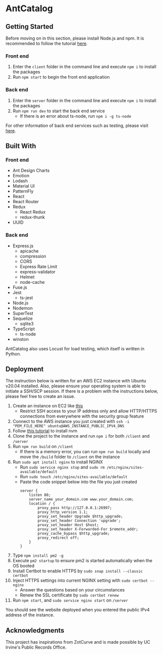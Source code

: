 # AntCatalog
## Getting Started
Before moving on in this section, please install Node.js and npm. It is recommended to follow the tutorial [here](https://www.youtube.com/watch?v=ohBFbA0O6hs).

### Front end
1. Enter the `client` folder in the command line and execute `npm i` to install the packages
2. Run `npm start` to begin the front end application

### Back end
1. Enter the `server` folder in the command line and execute `npm i` to install the packages
2. Run `npm run dev` to start the back end service
   + If there is an error about ts-node, run `npm i -g ts-node`

For other information of back end services such as testing, please visit [here](https://github.com/imliuyzh/AntCatalog/tree/main/server). 

## Built With
### Front end
+ Ant Design Charts
+ Emotion
+ Lodash
+ Material UI
+ PatternFly
+ React
+ React Router
+ Redux
  + React Redux
  + redux-thunk
+ UUID

### Back end
+ Express.js
  + apicache
  + compression
  + CORS
  + Express Rate Limit
  + express-validator
  + Helmet
  + node-cache
+ Fuse.js
+ Jest
  + ts-jest
+ Node.js
+ Nodemon
+ SuperTest
+ Sequelize
  + sqlite3
+ TypeScript
  + ts-node
+ winston

AntCatalog also uses Locust for load testing, which itself is written in Python.

## Deployment
The instruction below is written for an AWS EC2 instance with Ubuntu v20.04 installed. Also, please ensure your operating system is able to initiate a SSH/SCP session. If there is a problem with the instructions below, please feel free to create an issue.
1. Create an instance on EC2 like [this](https://www.youtube.com/watch?v=GEVbYQWWJkQ)
   + Restrict SSH access to your IP address only and allow HTTP/HTTPS connections from everywhere with the security group feature
2. Connect to the AWS instance you just created with `ssh -i "PEM_FILE_HERE" ubuntu@AWS_INSTANCE_PUBLIC_IPV4_DNS`
3. Follow [this tutorial](https://www.youtube.com/watch?v=ohBFbA0O6hs) to install nvm
4. Clone the project to the instance and run `npm i` for both `/client` and `/server`
5. Run `npm run build` on `/client`
   + If there is a memory error, you can run `npm run build` locally and move the `/build` folder to `/client` on the instance
6. Run `sudo apt install nginx` to install NGINX
   + Run `sudo service nginx stop` and `sudo rm /etc/nginx/sites-available/default`
   + Run `sudo touch /etc/nginx/sites-available/default`
   + Paste the code snippet below into the file you just created
      ```
      server {
          listen 80;
          server_name your_domain.com www.your_domain.com;
          location / {
              proxy_pass http://127.0.0.1:26997;
              proxy_http_version 1.1;
              proxy_set_header Upgrade $http_upgrade;
              proxy_set_header Connection 'upgrade';
              proxy_set_header Host $host;
              proxy_set_header X-Forwarded-For $remote_addr;
              proxy_cache_bypass $http_upgrade;
              proxy_redirect off;
          }
      }
      ```
7. Type `npm install pm2 -g`
8. Execute `pm2 startup` to ensure pm2 is started automatically when the OS booted
9. Install Certbot to enable HTTPS by `sudo snap install --classic certbot`
10. Inject HTTPS settings into current NGINX setting with `sudo certbot --nginx`
    + Answer the questions based on your circumstances
    + Renew the SSL certificate by `sudo certbot renew`
11. Run `npm start`, and `sudo service nginx start` on `/server`

You should see the website deployed when you entered the public IPv4 address of the instance.

## Acknowledgments
This project has inspirations from ZotCurve and is made possible by UC Irvine's Public Records Office.
